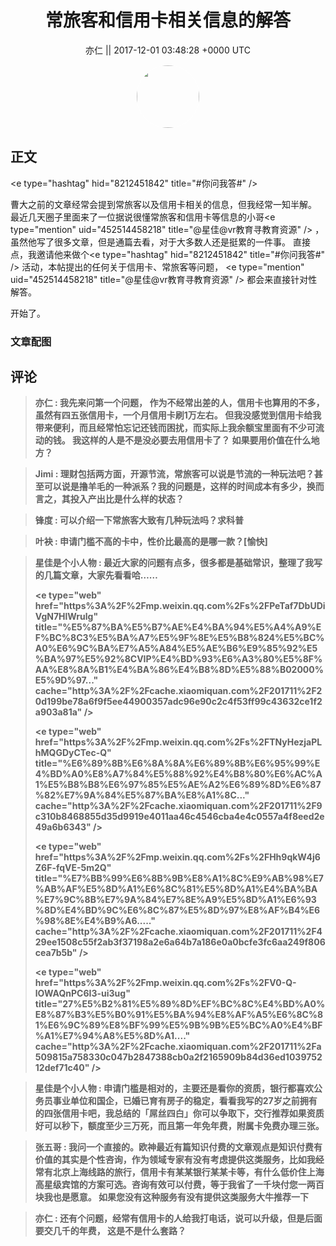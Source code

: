 <h1 align="center">常旅客和信用卡相关信息的解答</h1>




<p align="center">
    <a>亦仁 || 2017-12-01 03:48:28 &#43;0000 UTC</a>
</p>

<div align="center">
    <img src="https://images.zsxq.com/Fn3NQqCN8nuGF86yZPXSbEsl0mb3?e=1590940799&amp;token=kIxbL07-8jAj8w1n4s9zv64FuZZNEATmlU_Vm6zD:pfbNc8W3hS0oYG_hyXXh_rHMHuc=" width="100" height="100" style="border:1px solid;border-radius:50%; color:#ffffff"/>
</div>




## 正文

<div>
&lt;e type=&#34;hashtag&#34; hid=&#34;8212451842&#34; title=&#34;#你问我答#&#34; /&gt;  

曹大之前的文章经常会提到常旅客以及信用卡相关的信息，但我经常一知半解。 最近几天圈子里面来了一位据说很懂常旅客和信用卡等信息的小哥&lt;e type=&#34;mention&#34; uid=&#34;452514458218&#34; title=&#34;@星佳@vr教育寻教育资源&#34; /&gt;  ，虽然他写了很多文章，但是通篇去看，对于大多数人还是挺累的一件事。 直接点，我邀请他来做个&lt;e type=&#34;hashtag&#34; hid=&#34;8212451842&#34; title=&#34;#你问我答#&#34; /&gt;  活动，本帖提出的任何关于信用卡、常旅客等问题， &lt;e type=&#34;mention&#34; uid=&#34;452514458218&#34; title=&#34;@星佳@vr教育寻教育资源&#34; /&gt;  都会来直接针对性解答。 

开始了。
</div>

### 文章配图

<div class="image" align="center">

</div>


## 评论

<div align="left">
<div>

<blockquote >
<span> <strong>亦仁 : 我先来问第一个问题， 作为不经常出差的人，信用卡也算用的不多，虽然有四五张信用卡，一个月信用卡刷1万左右。 但我没感觉到信用卡给我带来便利，而且经常怕忘记还钱而困扰，而实际上我余额宝里面有不少可流动的钱。 我这样的人是不是没必要去用信用卡了？ 如果要用价值在什么地方？ </strong></span>
</blockquote>

<blockquote >
<span> <strong>Jimi : 理财包括两方面，开源节流，常旅客可以说是节流的一种玩法吧？甚至可以说是撸羊毛的一种派系？我的问题是，这样的时间成本有多少，换而言之，其投入产出比是什么样的状态？ </strong></span>
</blockquote>

<blockquote >
<span> <strong>锋度 : 可以介绍一下常旅客大致有几种玩法吗？求科普 </strong></span>
</blockquote>

<blockquote >
<span> <strong>叶袂 : 申请门槛不高的卡中，性价比最高的是哪一款？[愉快] </strong></span>
</blockquote>

<blockquote >
<span> <strong>星佳是个小人物 : 最近大家的问题有点多，很多都是基础常识，整理了我写的几篇文章，大家先看看哈……

&lt;e type=&#34;web&#34; href=&#34;https%3A%2F%2Fmp.weixin.qq.com%2Fs%2FPeTaf7DbUDiVgN7HlWrulg&#34; title=&#34;%E5%87%BA%E5%B7%AE%E4%BA%94%E5%A4%A9%EF%BC%8C3%E5%BA%A7%E5%9F%8E%E5%B8%824%E5%BC%A0%E6%9C%BA%E7%A5%A84%E5%AE%B6%E9%85%92%E5%BA%97%E5%92%8CVIP%E4%BD%93%E6%A3%80%E5%8F%AA%E8%8A%B1%E4%BA%86%E4%B8%8D%E5%88%B02000%E5%9D%97...&#34; cache=&#34;http%3A%2F%2Fcache.xiaomiquan.com%2F201711%2F20d199be78a6f9f5ee44900357adc96e90c2c4f53ff99c43632ce1f2a903a81a&#34; /&gt; 

&lt;e type=&#34;web&#34; href=&#34;https%3A%2F%2Fmp.weixin.qq.com%2Fs%2FTNyHezjaPLhMQGDyCTec-Q&#34; title=&#34;%E6%89%8B%E6%8A%8A%E6%89%8B%E6%95%99%E4%BD%A0%E8%A7%84%E5%88%92%E4%B8%80%E6%AC%A1%E5%B8%B8%E6%97%85%E5%AE%A2%E6%89%8D%E6%87%82%E7%9A%84%E5%87%BA%E8%A1%8C...&#34; cache=&#34;http%3A%2F%2Fcache.xiaomiquan.com%2F201711%2F9c310b8468855d35d9919e4011aa46c4546cba4e4c0557a4f8eed2e49a6b6343&#34; /&gt; 

&lt;e type=&#34;web&#34; href=&#34;https%3A%2F%2Fmp.weixin.qq.com%2Fs%2FHh9qkW4j6Z6F-fqVE-5m2Q&#34; title=&#34;%E7%BB%99%E6%8B%9B%E8%A1%8C%E9%AB%98%E7%AB%AF%E5%8D%A1%E6%8C%81%E5%8D%A1%E4%BA%BA%E7%9C%8B%E7%9A%84%E7%8E%A9%E5%8D%A1%E6%93%8D%E4%BD%9C%E6%8C%87%E5%8D%97%E8%AF%B4%E6%98%8E%E4%B9%A6.....&#34; cache=&#34;http%3A%2F%2Fcache.xiaomiquan.com%2F201711%2F429ee1508c55f2ab3f37198a2e6a64b7a186e0a0bcfe3fc6aa249f806cea7b5b&#34; /&gt; 

&lt;e type=&#34;web&#34; href=&#34;https%3A%2F%2Fmp.weixin.qq.com%2Fs%2FV0-Q-lOWAQnPC6I3-ui3ug&#34; title=&#34;27%E5%B2%81%E5%89%8D%EF%BC%8C%E4%BD%A0%E8%87%B3%E5%B0%91%E5%BA%94%E8%AF%A5%E6%8C%81%E6%9C%89%E8%BF%99%E5%9B%9B%E5%BC%A0%E4%BF%A1%E7%94%A8%E5%8D%A1....&#34; cache=&#34;http%3A%2F%2Fcache.xiaomiquan.com%2F201711%2Fa509815a758330c047b2847388cb0a2f2165909b84d36ed103975212def71c40&#34; /&gt; </strong></span>
</blockquote>

<blockquote >
<span> <strong>星佳是个小人物 : 申请门槛是相对的，主要还是看你的资质，银行都喜欢公务员事业单位和国企，已婚已育有房子的稳定，看看我写的27岁之前拥有的四张信用卡吧，我总结的「屌丝四白」你可以争取下，交行推荐如果资质好可以秒下，额度至少三万死，而且第一年免年费，附属卡免费办理三张。 </strong></span>
</blockquote>

<blockquote >
<span> <strong>张五哥 : 我问一个直接的。欧神最近有篇知识付费的文章观点是知识付费有价值的其实是个性咨询，作为领域专家有没有考虑提供这类服务，比如我经常有北京上海线路的旅行，信用卡有某某银行某某卡等，有什么低价住上海高星级宾馆的方案可选。咨询有效可以付费，等于我省了一千块付您一两百块我也是愿意。
如果您没有这种服务有没有提供这类服务大牛推荐一下 </strong></span>
</blockquote>

<blockquote >
<span> <strong>亦仁 : 还有个问题，经常有信用卡的人给我打电话，说可以升级，但是后面要交几千的年费， 这是不是什么套路？ </strong></span>
</blockquote>

</div>
</div>